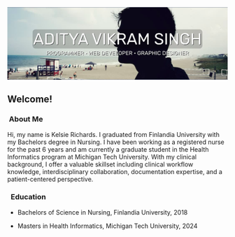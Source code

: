 <img src="https://raw.githubusercontent.com/AVS1508/AVS1508/master/assets/Aditya%20Vikram%20Singh%20Banner.png">

<h2> Welcome!</h2>

<h3> &nbsp;About Me </h3>

Hi, my name is Kelsie Richards.  I graduated from Finlandia University with my Bachelors degree in Nursing.
I have been working as a registered nurse for the past 6 years and am currently a graduate student in the Health Informatics
program at Michigan Tech University. With my clinical background, I offer a valuable skillset including clinical workflow 
knowledge, interdisciplinary collaboration, documentation expertise, and a patient-centered perspective. 

<h3> &nbsp; Education </h3>

- Bachelors of Science in Nursing, Finlandia University, 2018
  
- Masters in Health Informatics, Michigan Tech University, 2024




